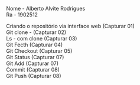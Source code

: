 Nome - Alberto Alvite Rodrigues    
Ra - 1902512  

Criando o repositório via interface web (Capturar 01)   
Git clone - (Capturar 02)  
Ls - com clone (Capturar 03)  
Git Fecth (Capturar 04)  
Git Checkout (Capturar 05)  
Git Status (Capturar 07)  
Git Add (Capturar 07)  
Commit (Capturar 08)  
Git Push (Capturar 08)  



